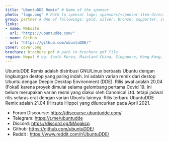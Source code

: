 ```yaml
---
title: "UbuntuDDE Remix" # Name of the sponsor
photo: "logo.png" # Path to sponsor logo: sponsors/<sponsor-item-directory>/logo.png
group: partner # One of followings: gold, silver, bronze, supporter, infra, record, videoi18n, swag, partner
links:
- name: Website
  url: "https://ubuntudde.com/"
- name: GitHub
  url: "https://github.com/ubuntuDDE/"
cover: cover.png
brochure: brochure.pdf # path to brochure pdf file
region: Nepal # eg. South Korea, Mainland China, Singapore, Hong Kong, Taiwan ...
---
```


UbuntuDDE Remix adalah distribusi GNU/Linux berbasis Ubuntu dengan lingkungan destop yang paling indah. Ini adalah varian remix dari destop Ubuntu dengan Deepin Desktop Environment (DDE).
Rilis awal adalah 20,04 (Fokal) karena proyek dimulai selama gelombang pertama Covid 19. Ini belum merupakan varian resmi yang diakui oleh Canonical Ltd. tetapi jadwal rilis selaras erat dengan varian Ubuntu lainnya. Rilis terbaru UbuntuDDE Remix adalah 21.04 (Hirsute Hippo) yang diluncurkan pada April 2021.

- Forum Discourse: https://discourse.ubuntudde.com/
- Telegram: https://t.me/ubuntudde
- Discord: https://discord.gg/MAgakcp
- Github: https://github.com/ubuntuDDE/
- Reddit : https://www.reddit.com/r/UbuntuDDE/